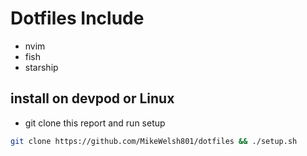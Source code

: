# Dotfiles Include
 - nvim
 - fish
 - starship

## install on devpod or Linux
- git clone this report and run setup
```bash
git clone https://github.com/MikeWelsh801/dotfiles && ./setup.sh
```

